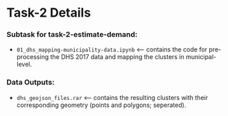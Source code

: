 # Task-2 Details

### Subtask for task-2-estimate-demand:
-  `01_dhs_mapping-municipality-data.ipynb` <-- contains the code for pre-processing the DHS 2017 data and mapping the clusters in municipal-level.  

### Data Outputs:
- `dhs_geojson_files.rar` <-- contains the resulting clusters with their corresponding geometry (points and polygons; seperated).